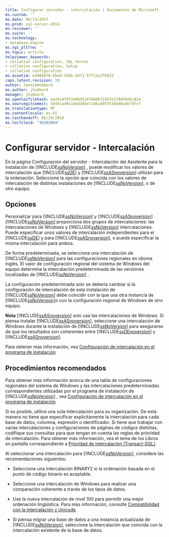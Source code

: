 ```yaml
---
title: Configurar servidor - intercalación | Documentos de Microsoft
ms.custom: ''
ms.date: 06/13/2017
ms.prod: sql-server-2014
ms.reviewer: ''
ms.suite: ''
ms.technology:
- database-engine
ms.tgt_pltfrm: ''
ms.topic: article
helpviewer_keywords:
- collation configuration, SQL Server
- collation configuration, Setup
- collation configuration
ms.assetid: e3986870-5be4-458b-b671-5ff12a27b022
caps.latest.revision: 19
author: JennieHubbard
ms.author: jhubbard
manager: jhubbard
ms.openlocfilehash: ee24c8f9234069526780db72457e178d50d5c824
ms.sourcegitcommit: 5dd5cad0c1bbd308471d6c885f516948ad67dfcf
ms.translationtype: MT
ms.contentlocale: es-ES
ms.lasthandoff: 06/19/2018
ms.locfileid: "36203804"
---
```

# <a name="server-configuration---collation"></a>Configurar servidor - Intercalación
  En la página Configuración del servidor - Intercalación del Asistente para la instalación de [!INCLUDE[ssNoVersion](../../includes/ssnoversion-md.md)] , puede modificar los valores de intercalación que [!INCLUDE[ssDE](../../includes/ssde-md.md)] y [!INCLUDE[ssASnoversion](../../includes/ssasnoversion-md.md)] utilizan para la ordenación. Seleccione la opción que coincida con los valores de intercalación de distintas instalaciones de [!INCLUDE[ssNoVersion](../../includes/ssnoversion-md.md)], o de otro equipo.  
  
## <a name="options"></a>Opciones  
 Personalizar para [!INCLUDE[ssNoVersion](../../includes/ssnoversion-md.md)] y [!INCLUDE[ssASnoversion](../../includes/ssasnoversion-md.md)]  
 [!INCLUDE[ssNoVersion](../../includes/ssnoversion-md.md)] proporciona dos grupos de intercalaciones: las intercalaciones de Windows y [!INCLUDE[ssNoVersion](../../includes/ssnoversion-md.md)] intercalaciones. Puede especificar unos valores de intercalación independientes para el [!INCLUDE[ssDE](../../includes/ssde-md.md)] y para [!INCLUDE[ssASnoversion](../../includes/ssasnoversion-md.md)], o puede especificar la misma intercalación para ambos.  
  
 De forma predeterminada, se selecciona una intercalación de [!INCLUDE[ssNoVersion](../../includes/ssnoversion-md.md)] para las configuraciones regionales en idioma inglés. El valor de configuración regional del sistema de Windows del equipo determina la intercalación predeterminada de las versiones localizadas de [!INCLUDE[ssNoVersion](../../includes/ssnoversion-md.md)] .  
  
 La configuración predeterminada solo se debería cambiar si la configuración de intercalación de esta instalación de [!INCLUDE[ssNoVersion](../../includes/ssnoversion-md.md)] debe coincidir con la que usa otra instancia de [!INCLUDE[ssNoVersion](../../includes/ssnoversion-md.md)]o con la configuración regional de Windows de otro equipo.  
  
 **Nota** [!INCLUDE[ssASnoversion](../../includes/ssasnoversion-md.md)] solo usa las intercalaciones de Windows. Si piensa instalar [!INCLUDE[ssASnoversion](../../includes/ssasnoversion-md.md)], seleccione una intercalación de Windows durante la instalación de [!INCLUDE[ssNoVersion](../../includes/ssnoversion-md.md)] para asegurarse de que los resultados son coherentes entre [!INCLUDE[ssDEnoversion](../../includes/ssdenoversion-md.md)] y [!INCLUDE[ssASnoversion](../../includes/ssasnoversion-md.md)].  
  
 Para obtener más información, vea [Configuración de intercalación en el programa de instalación](http://go.microsoft.com/fwlink/?LinkId=190977).  
  
## <a name="best-practices"></a>Procedimientos recomendados  
 Para obtener más información acerca de una tabla de configuraciones regionales del sistema de Windows y las intercalaciones predeterminadas correspondientes utilizadas por el programa de instalación de [!INCLUDE[ssNoVersion](../../includes/ssnoversion-md.md)] , vea [Configuración de intercalación en el programa de instalación](http://go.microsoft.com/fwlink/?LinkId=190977).  
  
 Si es posible, utilice una sola intercalación para su organización. De esta manera no tiene que especificar explícitamente la intercalación para cada base de datos, columna, expresión o identificador. Si tiene que trabajar con varias intercalaciones y configuraciones de páginas de códigos distintas, codifique sus consultas para que tengan en cuenta las reglas de prioridad de intercalación. Para obtener más información, vea el tema de los Libros en pantalla correspondiente a [Prioridad de intercalación &#40;Transact-SQL&#41;](/sql/t-sql/statements/collation-precedence-transact-sql).  
  
 Al seleccionar una intercalación para [!INCLUDE[ssNoVersion](../../includes/ssnoversion-md.md)], considere las recomendaciones siguientes:  
  
-   Seleccione una intercalación BINARY2 si la ordenación basada en el punto de código binario es aceptable.  
  
-   Seleccione una intercalación de Windows para realizar una comparación coherente a través de los tipos de datos.  
  
-   Use la nueva intercalación de nivel 100 para permitir una mejor ordenación lingüística. Para más información, consulte [Compatibilidad con la intercalación y Unicode](../../relational-databases/collations/collation-and-unicode-support.md).  
  
-   Si piensa migrar una base de datos a una instancia actualizada de [!INCLUDE[ssNoVersion](../../includes/ssnoversion-md.md)], seleccione la intercalación que coincida con la intercalación existente de la base de datos.  
  
  
